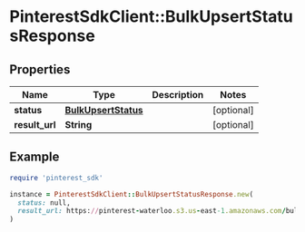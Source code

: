 # PinterestSdkClient::BulkUpsertStatusResponse

## Properties

| Name | Type | Description | Notes |
| ---- | ---- | ----------- | ----- |
| **status** | [**BulkUpsertStatus**](BulkUpsertStatus.md) |  | [optional] |
| **result_url** | **String** |  | [optional] |

## Example

```ruby
require 'pinterest_sdk'

instance = PinterestSdkClient::BulkUpsertStatusResponse.new(
  status: null,
  result_url: https://pinterest-waterloo.s3.us-east-1.amazonaws.com/bulk_framework/AD_ENTITY_UPSERT/549763856637-1659122537-0b4d77d3-f620-48ce-bec9-616106afb8d4/(...)
)
```


